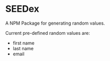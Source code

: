 # SEEDex

A NPM Package for generating random values.

Current pre-defined random values are:

- first name
- last name
- email
